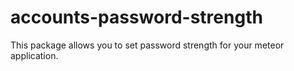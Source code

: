 # accounts-password-strength
This package allows you to set password strength for your meteor application.
